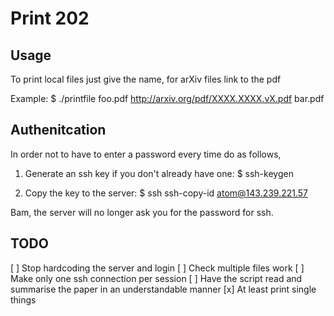 Print 202
=====

Usage
----

To print local files just give the name, for arXiv files link to the pdf

Example:
	$ ./printfile foo.pdf http://arxiv.org/pdf/XXXX.XXXX.vX.pdf bar.pdf

Authenitcation
-------------

In order not to have to enter a password every time do as follows,

1. Generate an ssh key if you don't already have one:
	$ ssh-keygen

2. Copy the key to the server:
	$ ssh ssh-copy-id atom@143.239.221.57

Bam, the server will no longer ask you for the password for ssh.

TODO
----

[ ] Stop hardcoding the server and login
[ ] Check multiple files work
[ ] Make only one ssh connection per session
[ ] Have the script read and summarise the paper in an understandable manner
[x] At least print single things
